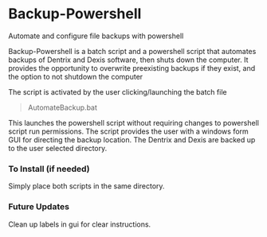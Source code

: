 # Backup-Powershell
Automate and configure file backups with powershell

Backup-Powershell is a batch script and a powershell script that automates backups of Dentrix and Dexis software, then shuts down the computer.
It provides the opportunity to overwrite preexisting backups if they exist, and the option to not shutdown the computer

The script is activated by the user clicking/launching the batch file
> AutomateBackup.bat

This launches the powershell script without requiring changes to powershell script run permissions. The script provides the user with a windows form GUI for directing the backup location. The Dentrix and Dexis are backed up to the user selected directory.

### To Install (if needed)
Simply place both scripts in the same directory.


### Future Updates
Clean up labels in gui for clear instructions.










